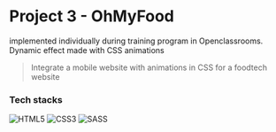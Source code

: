 # Project 3 - OhMyFood
implemented individually during training program in Openclassrooms.
Dynamic effect made with CSS animations
> Integrate a mobile website with animations in CSS for a foodtech website

### Tech stacks
![HTML5](https://img.shields.io/badge/HTML5-E34F26?style=for-the-badge&logo=html5&logoColor=white)
![CSS3](https://img.shields.io/badge/CSS3-1572B6?style=for-the-badge&logo=css3&logoColor=white)
![SASS](https://img.shields.io/badge/Sass-C76494?style=for-the-badge&logo=sass&logoColor=white)